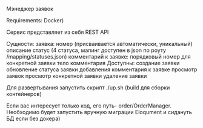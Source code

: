 Мэнеджер заявок

Requirements:
 Docker) 

Сервис представляет из себя REST API

Сущности:
    заявка:
        номер (присваивается автоматически, уникальный)
        описание
        статус (4 статуса, мапинг доступен в json по роуту /mapping/statuses.json)
    комментарий к заявке:
        порядковый номер для конкретной заявки
        тело комментария
Доступны:
    создание заявки
    обновление статуса заявки
    добавления комментария к заявке
    просмотр заявок
    просмотр конкретной заявки
    удаление заявки
    

Для развертывания запустить скрипт ./up.sh (build для сборки контейнеров)

Если вас интересует только код, его путь- order/OrderManager.
Необходимо будет запустить вручную миграции Eloqument и сидануть БД
 если без докера)

